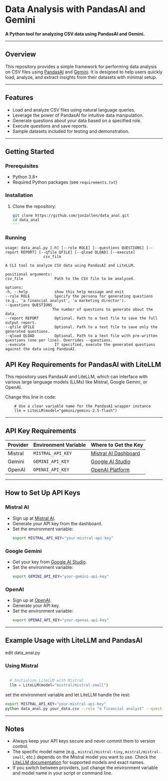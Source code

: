 # Data Analysis with PandasAI and Gemini

**A Python tool for analyzing CSV data using PandasAI and Gemini.**

---

## Overview

This repository provides a simple framework for performing data analysis on CSV files using [PandasAI](https://github.com/Sinaptik-AI/pandas-ai) and [Gemini](https://deepmind.google/technologies/gemini/). It is designed to help users quickly load, analyze, and extract insights from their datasets with minimal setup.

---

## Features

- Load and analyze CSV files using natural language queries.
- Leverage the power of PandasAI for intuitive data manipulation.
- Generate questions about your data based on a specified role.
- Execute questions and save reports.
- Sample datasets included for testing and demonstration.

---

## Getting Started

### Prerequisites

- Python 3.8+
- Required Python packages (see `requirements.txt`)

### Installation

1. Clone the repository:
   ```bash
   git clone https://github.com/jon2allen/data_anal.git
   cd data_anal
   '''

### Running

   ```
   usage: data_anal.py [-h] [--role ROLE] [--questions QUESTIONS] [--report REPORT] [--qfile QFILE] [--qload QLOAD] [--execute]
                    csv_file

A CLI tool to analyze CSV data using PandasAI and LiteLLM.

positional arguments:
  csv_file              Path to the CSV file to be analyzed.

options:
  -h, --help            show this help message and exit
  --role ROLE           Specify the persona for generating questions (e.g., 'a financial analyst', 'a marketing director').
  --questions QUESTIONS
                        The number of questions to generate about the data.
  --report REPORT       Optional. Path to a text file to save the full output report.
  --qfile QFILE         Optional. Path to a text file to save only the generated questions.
  --qload QLOAD         Optional. Path to a text file with pre-written questions (one per line). Overrides --questions.
  --execute             If specified, execute the generated questions against the data using PandasAI.
```

## API Key Requirements for PandasAI with LiteLLM

This repository uses PandasAI and LiteLLM, which can interface with various large language models (LLMs) like Mistral, Google Gemini, or OpenAI.

Change this line in code:

```
    # Use a clear variable name for the PandasAI wrapper instance
    llm = LiteLLM(model="gemini/gemini-2.5-flash")
```

---

## API Key Requirements

| Provider  | Environment Variable      | Where to Get the Key                     |
|-----------|---------------------------|------------------------------------------|
| Mistral   | `MISTRAL_API_KEY`         | [Mistral AI Dashboard](https://mistral.ai/) |
| Gemini    | `GEMINI_API_KEY`          | [Google AI Studio](https://ai.google.dev/gemini-api/docs/api-key) |
| OpenAI    | `OPENAI_API_KEY`          | [OpenAI Platform](https://platform.openai.com/) |

---

## How to Set Up API Keys

### Mistral AI
- Sign up at [Mistral AI](https://mistral.ai/).
- Generate your API key from the dashboard.
- Set the environment variable:
  ```bash
  export MISTRAL_API_KEY="your-mistral-api-key"
  ```

### Google Gemini
- Get your key from [Google AI Studio](https://ai.google.dev/gemini-api/docs/api-key).
- Set the environment variable:
  ```bash
  export GEMINI_API_KEY="your-gemini-api-key"
  ```

### OpenAI
- Sign up at [OpenAI](https://platform.openai.com/).
- Generate your API key.
- Set the environment variable:
  ```bash
  export OPENAI_API_KEY="your-openai-api-key"
  ```

---

## Example Usage with LiteLLM and PandasAI

edit data_anal.py 

### Using Mistral
```python

  # Initialize LiteLLM with Mistral
  llm = LiteLLM(model="mistral/mistral-small")
```

set the environment variable and let LiteLLM handle the rest:
```bash
export MISTRAL_API_KEY="your-mistral-api-key"
python data_anal.py your_data.csv --role "a financial analyst" --questions 3
```

---

## Notes
- Always keep your API keys secure and never commit them to version control.
- The specific model name (e.g., `mistral/mistral-tiny`, `mistral/mistral-small`, etc.) depends on the Mistral model you want to use. Check the [LiteLLM documentation](https://docs.litellm.ai/) for supported models and exact names.
- If you switch between providers, just change the environment variable and model name in your script or command line.



